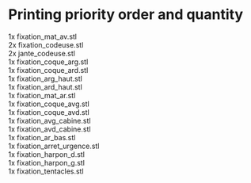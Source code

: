 # Printing priority order and quantity

1x fixation_mat_av.stl  
2x fixation_codeuse.stl  
2x jante_codeuse.stl  
1x fixation_coque_arg.stl  
1x fixation_coque_ard.stl  
1x fixation_arg_haut.stl  
1x fixation_ard_haut.stl  
1x fixation_mat_ar.stl  
1x fixation_coque_avg.stl  
1x fixation_coque_avd.stl  
1x fixation_avg_cabine.stl  
1x fixation_avd_cabine.stl  
1x fixation_ar_bas.stl  
1x fixation_arret_urgence.stl  
1x fixation_harpon_d.stl  
1x fixation_harpon_g.stl  
1x fixation_tentacles.stl  
